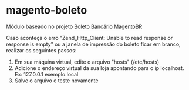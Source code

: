 magento-boleto
==============

Módulo baseado no projeto [Boleto Bancário MagentoBR](http://www.boleto.magentobr.com/)

Caso aconteça o erro "Zend_Http_Client: Unable to read response or response is empty"
ou a janela de impressão do boleto ficar em branco, realizar os seguintes passos:

1. Em sua máquina virtual, edite o arquivo "hosts" (/etc/hosts)
2. Adicione o endereço virtual da sua loja apontando para o ip localhost. Ex: 127.0.0.1  exemplo.local
3. Salve o arquivo e teste novamente
